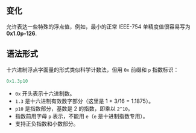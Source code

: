 ## 变化

允许表达一些特殊的浮点值，例如，最小的正常 IEEE-754 单精度值很容易写为**0x1.0p-126**.

## 语法形式

十六进制浮点字面量的形式类似科学计数法，但用 `0x` 前缀和 `p` 指数标识：

```c++
0x1.3p10
```

- `0x` 开头表示十六进制数。
- `1.3` 是十六进制有效数字部分（这里是 1 + 3/16 = 1.1875）。
- `p10` 是指数部分，基数是 2 的指数，即乘以 `2^10`。
- 指数前用字母 `p` 表示，不能用 `e`（`e` 是十进制指数专用）。
- 支持正负指数和小数部分。
